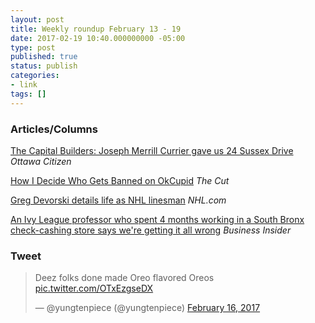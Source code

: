 ```yaml
---
layout: post
title: Weekly roundup February 13 - 19
date: 2017-02-19 10:40.000000000 -05:00
type: post
published: true
status: publish
categories:
- link
tags: []
---
```


### Articles/Columns

[The Capital Builders: Joseph Merrill Currier gave us 24 Sussex Drive](https://ottawacitizen.com/news/politics/the-capital-builders-joseph-merrill-currier-gave-us-24-sussex-drive "The Capital Builders: Joseph Merrill Currier gave us 24 Sussex Drive. By Kady O'Malley") *Ottawa Citizen*

[How I Decide Who Gets Banned on OkCupid](https://nymag.com/thecut/2017/02/banned-from-okcupid-sexting-moderation.html "How I Decide Who Gets Banned on OkCupid. By Dale Markowitz") *The Cut*

[Greg Devorski details life as NHL linesman](https://www.nhl.com/news/nhl-linesman-greg-devorski-talks-life-of-a-referee/c-286431142 "Greg Devorski details life as NHL linesman. By Tim Campbell") *NHL.com*

[An Ivy League professor who spent 4 months working in a South Bronx check-cashing store says we're getting it all wrong](https://www.businessinsider.com/check-cashing-stores-good-deal-upenn-professor-2017-2 "An Ivy League professor who spent 4 months working in a South Bronx check-cashing store says we're getting it all wrong. By Alex Morrell") *Business Insider*

### Tweet 

<blockquote class="twitter-tweet" data-lang="en"><p lang="en" dir="ltr">Deez folks done made Oreo flavored Oreos <a href="https://t.co/OTxEzgseDX">pic.twitter.com/OTxEzgseDX</a></p>&mdash; @yungtenpiece (@yungtenpiece) <a href="https://twitter.com/yungtenpiece/status/832125353854369792">February 16, 2017</a></blockquote> <script async src="//platform.twitter.com/widgets.js" charset="utf-8"></script>